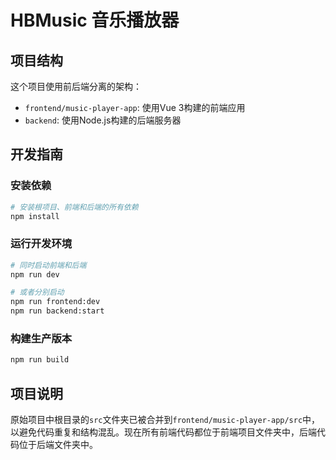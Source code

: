 # HBMusic 音乐播放器

## 项目结构

这个项目使用前后端分离的架构：

- `frontend/music-player-app`: 使用Vue 3构建的前端应用
- `backend`: 使用Node.js构建的后端服务器

## 开发指南

### 安装依赖

```bash
# 安装根项目、前端和后端的所有依赖
npm install
```

### 运行开发环境

```bash
# 同时启动前端和后端
npm run dev

# 或者分别启动
npm run frontend:dev
npm run backend:start
```

### 构建生产版本

```bash
npm run build
```

## 项目说明

原始项目中根目录的`src`文件夹已被合并到`frontend/music-player-app/src`中，以避免代码重复和结构混乱。现在所有前端代码都位于前端项目文件夹中，后端代码位于后端文件夹中。 